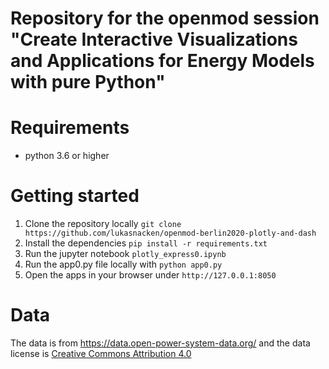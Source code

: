 # Repository for the openmod session "Create Interactive Visualizations and Applications for Energy Models with pure Python"

# Requirements

* python 3.6 or higher

# Getting started

1. Clone the repository locally `git clone https://github.com/lukasnacken/openmod-berlin2020-plotly-and-dash`
2. Install the dependencies `pip install -r requirements.txt`
3. Run the jupyter notebook `plotly_express0.ipynb`
4. Run the app0.py file locally with `python app0.py`
5. Open the apps in your browser under `http://127.0.0.1:8050`

# Data

The data is from https://data.open-power-system-data.org/ and the data license is [Creative Commons Attribution 4.0](https://creativecommons.org/licenses/by/4.0/)
